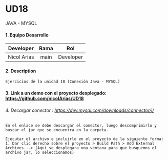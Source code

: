# UD18
JAVA - MYSQL
#### 1. Equipo Desarrollo 

| Developer | Rama | Rol |
| --- | :---:  | :---:  |
| Nicol Arias | main | Developer| 

#### 2. Description
```
Ejercicios de la unidad 18 (Conexión Java - MYSQL)
```

#### 3. Link a un demo con el proyecto desplegado: https://github.com/nicolArias/UD18




###### 4. Decargar conector  : https://dev.mysql.com/downloads/connector/j/
```
En el enlace se debe descargar el conector, luego descomprimirlo y buscar el jar que se encuentra en la carpeta.

Ejecutar el archivo e incluirlo en el proyecto de la siguiente forma:
1. Dar clic derecho sobre el proyecto > Build Path > Add External Archives...> (Aqui se desplegara una ventana para que busquemos el archivo jar, lo seleccionamos)

```




